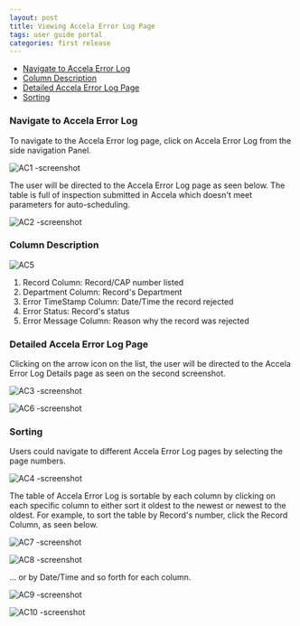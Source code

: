 ```yaml
---
layout: post
title: Viewing Accela Error Log Page
tags: user guide portal
categories: first release
---
```


- [Navigate to Accela Error Log](#-Navigate-to-Accela-Error-Log)
- [Column Description](#-Column-Description)
- [Detailed Accela Error Log Page](#-Detailed-Accela-Error-Log-Page)
- [Sorting](#-Sorting)

<link rel="stylesheet" href="/User-Guide-Portal/styles.css">

### Navigate to Accela Error Log <a name="-Navigate-to-Accela-Error-Log"></a>
To navigate to the Accela Error log page, click on Accela Error Log from the side navigation Panel.

![AC1 -screenshot](https://user-images.githubusercontent.com/81990744/119144360-95c9a880-ba16-11eb-9ea3-a8bfd1b8045a.png)

 The user will be directed to the Accela Error Log page as seen below. The table is full of inspection submitted in Accela which doesn't meet parameters for auto-scheduling.
 
 ![AC2 -screenshot](https://user-images.githubusercontent.com/81990744/119146630-d0ccdb80-ba18-11eb-8dde-1607719ed23c.png)

### Column Description <a name="-Column-Description"></a>

![AC5](https://user-images.githubusercontent.com/81990744/119146990-2bfece00-ba19-11eb-96e1-d12320476865.png)

1. Record Column: Record/CAP number listed
2. Department Column: Record's Department
3. Error TimeStamp Column: Date/Time the record rejected 
4. Error Status: Record's status
5. Error Message Column: Reason why the record was rejected 

### Detailed Accela Error Log Page <a name="-Detailed-Accela-Error-Log-Page"></a>

Clicking on the arrow icon on the list, the user will be directed to the Accela Error Log Details page as seen on the second screenshot.

![AC3 -screenshot](https://user-images.githubusercontent.com/81990744/119146696-e215e800-ba18-11eb-9ae9-bd940dfdea47.png)

![AC6 -screenshot](https://user-images.githubusercontent.com/81990744/119148179-42f1f000-ba1a-11eb-98c1-204bd4b1091b.png)

### Sorting <a name="-Sorting"></a>

Users could navigate to different Accela Error Log pages by selecting the page numbers.

![AC4 -screenshot](https://user-images.githubusercontent.com/81990744/119146906-17bad100-ba19-11eb-89cf-6cbdc0ddfb8b.png)

The table of Accela Error Log is sortable by each column by clicking on each specific column to either sort it oldest to the newest or newest to the oldest. For example, to sort the table by Record's number, click the Record Column, as seen below.

![AC7 -screenshot](https://user-images.githubusercontent.com/81990744/119148275-54d39300-ba1a-11eb-9d84-2d3693927f61.png)

![AC8 -screenshot](https://user-images.githubusercontent.com/81990744/119148296-58671a00-ba1a-11eb-80e9-9f0c282c2d61.png)

... or by Date/Time and so forth for each column.

![AC9 -screenshot](https://user-images.githubusercontent.com/81990744/119148473-851b3180-ba1a-11eb-9066-87c4deab7d73.png)

![AC10 -screenshot](https://user-images.githubusercontent.com/81990744/119148484-86e4f500-ba1a-11eb-8a32-fb4b876a35d9.png)









